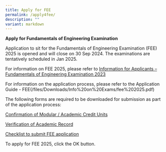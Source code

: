 ```yaml
---
title: Apply for FEE
permalink: /apply4fee/
description: ""
variant: markdown
---
```

**Apply for Fundamentals of Engineering Examination**

Application to sit for the Fundamentals of Engineering Examination (FEE) 2025 is opened and will close on 30 Sep 2024. The examinations are tentatively scheduled in Jan 2025.

For information on FEE 2025, please refer to [Information for Applicants – Fundamentals of Engineering Examination 2023](/files/Downloads/Info%20on%20Exams/fee%202025.pdf)

For information on the application process, please refer to the Application Guide - FEE(/files/Downloads/Info%20on%20Exams/fee%202025.pdf)

The following forms are required to be downloaded for submission as part of the application process:

[Confirmation of Modular / Academic Credit Units](http://peb.cremeworkz.com/Downloads/Credit%20units%20(FEE).xlsx)

[Verification of Academic Record](http://peb.cremeworkz.com/Downloads/Vertification%20of%20academic%20record%20(FEE).xls)

[Checklist to submit FEE application](http://peb.cremeworkz.com/Downloads/Checklist%20for%20FEE.pdf)

To apply for FEE 2025, click the OK button.
